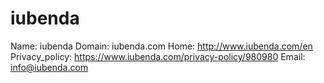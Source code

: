 
# iubenda

Name: iubenda
Domain: iubenda.com
Home: http://www.iubenda.com/en
Privacy_policy: https://www.iubenda.com/privacy-policy/980980
Email: info@iubenda.com
